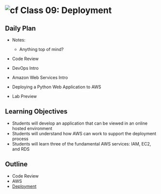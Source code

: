 # ![cf](http://i.imgur.com/7v5ASc8.png) Class 09: Deployment

## Daily Plan
- Notes:
    - Anything top of mind?
    
- Code Review
- DevOps Intro
- Amazon Web Services Intro
- Deploying a Python Web Application to AWS
- Lab Preview

## Learning Objectives

- Students will develop an application that can be viewed in an online hosted environment
- Students will understand how AWS can work to support the deployment process
- Students will learn three of the fundamental AWS services: IAM, EC2, and RDS 

## Outline

- Code Review
- AWS
- [Deployment]

<!-- links -->
[Deployment]: ./notes/deployment.md
